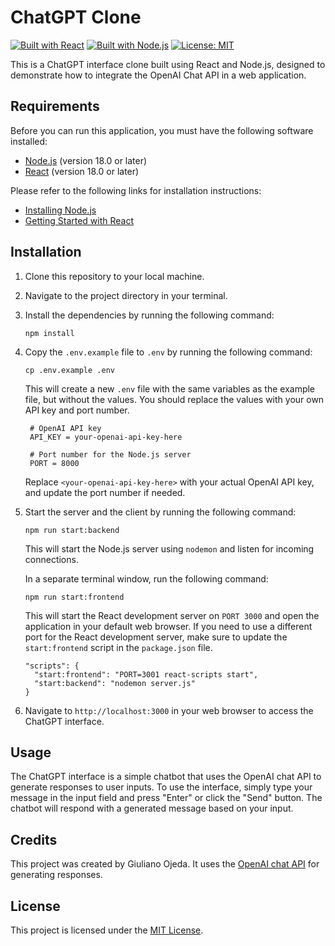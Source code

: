 # ChatGPT Clone
[![Built with React](https://img.shields.io/badge/Built_with-React-blue.svg)](https://reactjs.org/)
[![Built with Node.js](https://img.shields.io/badge/Built_with-Node.js-green.svg)](https://nodejs.org/)
[![License: MIT](https://img.shields.io/badge/License-MIT-yellow.svg)](https://opensource.org/licenses/MIT)


This is a ChatGPT interface clone built using React and Node.js, designed to demonstrate how to integrate the OpenAI Chat API in a web application.

## Requirements

Before you can run this application, you must have the following software installed:

- [Node.js](https://nodejs.org/en/) (version 18.0 or later)
- [React](https://reactjs.org/docs/getting-started.html) (version 18.0 or later)

Please refer to the following links for installation instructions:

- [Installing Node.js](https://nodejs.org/en/download/)
- [Getting Started with React](https://reactjs.org/docs/getting-started.html)

## Installation

1. Clone this repository to your local machine.
2. Navigate to the project directory in your terminal.
3. Install the dependencies by running the following command:

   ```
   npm install
   ```

4. Copy the `.env.example` file to `.env` by running the following command:

   ```
   cp .env.example .env
   ```

   This will create a new `.env` file with the same variables as the example file, but without the values. You should replace the values with your own API key and port number.

   ```
    # OpenAI API key
    API_KEY = your-openai-api-key-here

    # Port number for the Node.js server
    PORT = 8000
   ``` 

   Replace `<your-openai-api-key-here>` with your actual OpenAI API key, and update the port number if needed.

5. Start the server and the client by running the following command:

   ```
   npm run start:backend
   ```

   This will start the Node.js server using `nodemon` and listen for incoming connections.

   In a separate terminal window, run the following command:

   ```
   npm run start:frontend
   ```

   This will start the React development server on `PORT 3000` and open the application in your default web browser. If you need to use a different port for the React development server, make sure to update the `start:frontend` script in the `package.json` file.

   ```
   "scripts": {
     "start:frontend": "PORT=3001 react-scripts start",
     "start:backend": "nodemon server.js"
   }
   ```

6. Navigate to `http://localhost:3000` in your web browser to access the ChatGPT interface.

## Usage

The ChatGPT interface is a simple chatbot that uses the OpenAI chat API to generate responses to user inputs. To use the interface, simply type your message in the input field and press "Enter" or click the "Send" button. The chatbot will respond with a generated message based on your input.

## Credits

This project was created by Giuliano Ojeda. It uses the [OpenAI chat API](https://platform.openai.com/docs/api-reference/chat/create) for generating responses.

## License

This project is licensed under the [MIT License](https://opensource.org/licenses/MIT).